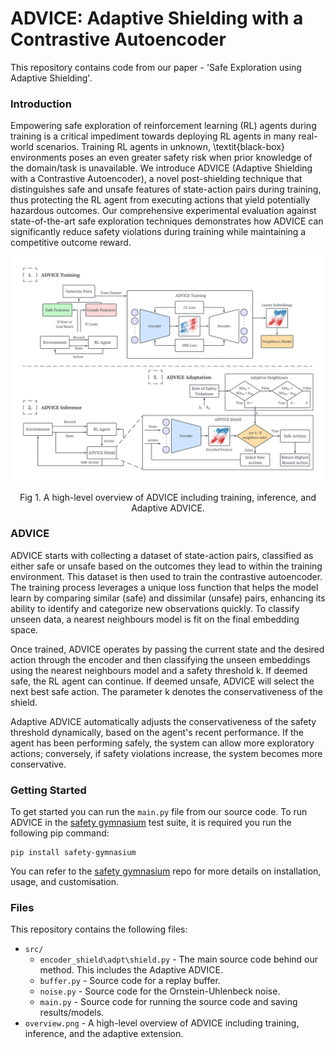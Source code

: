 # ADVICE: Adaptive Shielding with a Contrastive Autoencoder
This repository contains code from our paper - 'Safe Exploration using Adaptive Shielding'.

### Introduction
Empowering safe exploration of reinforcement learning (RL) agents during training is a critical impediment towards deploying RL agents in many real-world scenarios. Training RL agents in unknown, \textit{black-box} environments poses an even greater safety risk when prior knowledge of the domain/task is unavailable. We introduce ADVICE (Adaptive Shielding with a Contrastive Autoencoder), a novel post-shielding technique that distinguishes safe and unsafe features of state-action pairs during training, thus protecting the RL agent from executing actions that yield potentially hazardous outcomes. Our comprehensive experimental evaluation against state-of-the-art safe exploration techniques demonstrates how ADVICE can significantly reduce safety violations during training while maintaining a competitive outcome reward.

<p align="center">
  <img src="overview.png" alt="High-level Overview of ADVICE" width="800"/>
</p>
<p align="center">Fig 1. A high-level overview of ADVICE including training, inference, and Adaptive ADVICE.</p>

### ADVICE
ADVICE starts with collecting a dataset of state-action pairs, classified as either safe or unsafe based on the outcomes they lead to within the training environment. This dataset is then used to train the contrastive autoencoder. The training process leverages a unique loss function that helps the model learn by comparing similar (safe) and dissimilar (unsafe) pairs, enhancing its ability to identify and categorize new observations quickly. To classify unseen data, a nearest neighbours model is fit on the final embedding space.
 
Once trained, ADVICE operates by passing the current state and the desired action through the encoder and then classifying the unseen embeddings using the nearest neighbours model and a safety threshold k. If deemed safe, the RL agent can continue. If deemed unsafe, ADVICE will select the next best safe action. The parameter k denotes the conservativeness of the shield.
 
Adaptive ADVICE automatically adjusts the conservativeness of the safety threshold dynamically, based on the agent's recent performance. If the agent has been performing safely, the system can allow more exploratory actions; conversely, if safety violations increase, the system becomes more conservative.

### Getting Started
To get started you can run the `main.py` file from our source code. To run ADVICE in the [safety gymnasium](https://github.com/PKU-Alignment/safety-gymnasium) test suite, it is required you run the following pip command:

```
pip install safety-gymnasium
```
You can refer to the [safety gymnasium](https://github.com/PKU-Alignment/safety-gymnasium) repo for more details on installation, usage, and customisation.

### Files
This repository contains the following files:
* `src/`
  * `encoder_shield\adpt\shield.py` - The main source code behind our method. This includes the Adaptive ADVICE.
  * `buffer.py` - Source code for a replay buffer.
  * `noise.py` - Source code for the Ornstein-Uhlenbeck noise.
  * `main.py` - Source code for running the source code and saving results/models.
* `overview.png` - A high-level overview of ADVICE including training, inference, and the adaptive extension.
